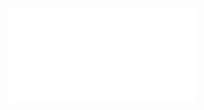 <iframe
  class="Preview-iframe"
  data-role="window"
  src="{{path '/components/preview/{{ _self.handle }}'}}"
  sandbox="allow-same-origin allow-scripts allow-forms allow-popups"
  marginwidth="0" marginheight="0" frameborder="0" vspace="0" hspace="0" scrolling="yes">
</iframe>
